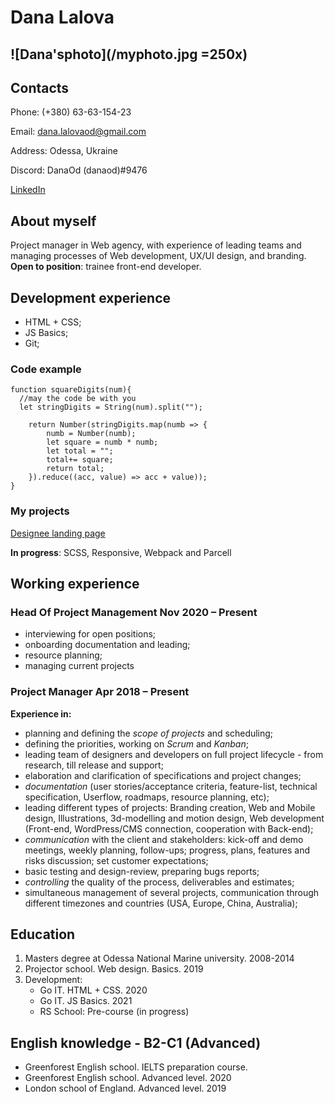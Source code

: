 # Dana Lalova

## ![Dana'sphoto](/myphoto.jpg =250x)

## Contacts

Phone: (+380) 63-63-154-23

Email: dana.lalovaod@gmail.com

Address: Odessa, Ukraine

Discord: DanaOd (danaod)#9476

[LinkedIn](https://www.linkedin.com/in/dana-lalova-76846083/)

## About myself

Project manager in Web agency, with experience of leading teams and managing processes of Web development, UX/UI design, and branding.
**Open to position**: trainee front-end developer.

## Development experience

- HTML + CSS;
- JS Basics;
- Git;

### Code example

```
function squareDigits(num){
  //may the code be with you
  let stringDigits = String(num).split("");

    return Number(stringDigits.map(numb => {
        numb = Number(numb);
        let square = numb * numb;
        let total = "";
        total+= square;
        return total;
    }).reduce((acc, value) => acc + value));
}

```

### My projects

[Designee landing page](https://github.com/DanaOd/designee_landing)

**In progress**: SCSS, Responsive, Webpack and Parcell

## Working experience

### Head Of Project Management Nov 2020 – Present

- interviewing for open positions;
- onboarding documentation and leading;
- resource planning;
- managing current projects

### Project Manager Apr 2018 – Present

**Experience in:**

- planning and defining the _scope of projects_ and scheduling;
- defining the priorities, working on _Scrum_ and _Kanban_;
- leading team of designers and developers on full project lifecycle - from research, till release and support;
- elaboration and clarification of specifications and project changes;
- _documentation_ (user stories/acceptance criteria, feature-list, technical specification, Userflow, roadmaps, resource planning, etc);
- leading different types of projects: Branding creation, Web and Mobile design, Illustrations, 3d-modelling and motion design, Web development (Front-end, WordPress/CMS connection, cooperation with Back-end);
- _communication_ with the client and stakeholders: kick-off and demo meetings, weekly planning, follow-ups; progress, plans, features and risks discussion; set customer expectations;
- basic testing and design-review, preparing bugs reports;
- _controlling_ the quality of the process, deliverables and estimates;
- simultaneous management of several projects, communication through different timezones and countries (USA, Europe, China, Australia);

## Education

1. Masters degree at Odessa National Marine university. 2008-2014
2. Projector school. Web design. Basics. 2019
3. Development:
   - Go IT. HTML + CSS. 2020
   - Go IT. JS Basics. 2021
   - RS School: Pre-course (in progress)

## English knowledge - B2-C1 (Advanced)

- Greenforest English school. IELTS preparation course.
- Greenforest English school. Advanced level. 2020
- London school of England. Advanced level. 2019
